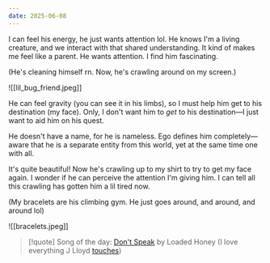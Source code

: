 ```yaml
---
date: 2025-06-08
---
```

I can feel his energy, he just wants attention lol. He knows I'm a living creature, and we interact with that shared understanding. It kind of makes me feel like a parent. He wants attention. I find him fascinating.

(He's cleaning himself rn. Now, he's crawling around on my screen.)

![[lil_bug_friend.jpeg]]

He can feel gravity (you can see it in his limbs), so I must help him get to his destination (my face). Only, I don't want him to *get* to his destination—I just want to aid him on his quest.

He doesn't have a name, for he is nameless. Ego defines him completely—aware that he is a separate entity from this world, yet at the same time one with all.

It's quite beautiful! Now he's crawling up to my shirt to try to get my face again. I wonder if he can perceive the attention I'm giving him. I can tell all this crawling has gotten him a lil tired now.

(My bracelets are his climbing gym. He just goes around, and around, and around lol)

![[bracelets.jpeg]]

> [!quote] Song of the day:
> [Don't Speak](https://www.youtube.com/watch?v=m-AJ0a9GKf4) by Loaded Honey (I love everything J Lloyd [touches](https://open.spotify.com/track/283hwD1gWItqQGJ4e2ImE8?si=06a30af08d804ea2))